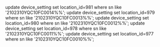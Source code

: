update device_setting set location_id=981 where sn like '2102310YQC10FC0014%%';
update device_setting set location_id=979 where sn like '2102310YQC10FC0013%%';
update device_setting set location_id=980 where sn like '2102310YQC10FC0012%%';
update device_setting set location_id=978 where sn like '2102310YQC10FC0011%%';
update device_setting set location_id=977 where sn like '2102310YQC10FC0010%%';